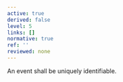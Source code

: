 ```yaml
---
active: true
derived: false
level: 5
links: []
normative: true
ref: ''
reviewed: none
---
```


An event shall be uniquely identifiable.

